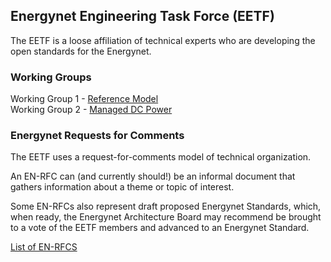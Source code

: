 ## Energynet Engineering Task Force (EETF)

The EETF is a loose affiliation of technical experts who are developing the open standards for the Energynet.

### Working Groups 

Working Group 1 - [Reference Model](wg1-refmodel)<br>
Working Group 2 - [Managed DC Power](wg2-dcmp)<br> 

### Energynet Requests for Comments 

The EETF uses a request-for-comments model of technical organization.  

An EN-RFC can (and currently should!) be an informal document that gathers information about a theme or topic of interest.  

Some EN-RFCs also represent draft proposed Energynet Standards, which, when ready, the Energynet Architecture Board may recommend be brought to a vote of the EETF members and advanced to an Energynet Standard.

[List of EN-RFCS](enrfcs)<br>


